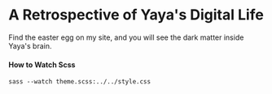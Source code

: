# A Retrospective of Yaya's Digital Life
Find the easter egg on my site, and you will see the dark matter inside Yaya's brain.

#### How to Watch Scss
```sass --watch theme.scss:../../style.css```
